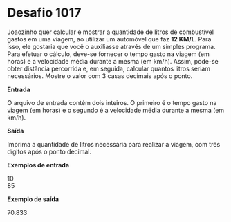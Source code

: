 # Desafio 1017

Joaozinho quer calcular e mostrar a quantidade de litros de combustível gastos em uma viagem, ao utilizar um automóvel que faz **12 KM/L**. Para isso, ele gostaria que você o auxiliasse através de um simples programa. Para efetuar o cálculo, deve-se fornecer o tempo gasto na viagem (em horas) e a velocidade média durante a mesma (em km/h). Assim, pode-se obter distância percorrida e, em seguida, calcular quantos litros seriam necessários. Mostre o valor com 3 casas decimais após o ponto.

**Entrada**

O arquivo de entrada contém dois inteiros. O primeiro é o tempo gasto na viagem (em horas) e o segundo é a velocidade média durante a mesma (em km/h).

**Saída**

Imprima a quantidade de litros necessária para realizar a viagem, com três dígitos após o ponto decimal.

**Exemplos de entrada**

10  
85

**Exemplo de saída**

70.833